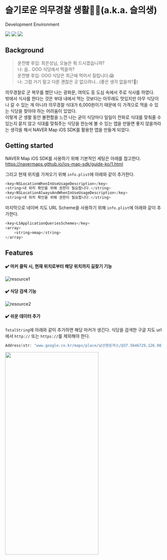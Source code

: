 # 슬기로운 의무경찰 생활👮‍♀️(a.k.a. 슬의생)
Development Environment

<img src="https://img.shields.io/badge/Swift-5.0-ff69b4?style=flat"/> <img src="https://img.shields.io/badge/Xcode-13.2.1-yellow?style=flat"/> <img src="https://img.shields.io/badge/iOS-15.2-blue?style=flat"/>
## Background
> 운전병 후임: 최은성님, 오늘은 뭐 드시겠습니까?<br>
> 나: 음.. OOO 식당에서 먹을까?<br>
> 운전병 후임: OOO 식당은 최근에 먹어서 질립니다.😱<br>
> 나: 그럼 거기 말고 다른 괜찮은 곳 없으려나...(좋은 생각 없을까?🤔)

의무경찰로 군 복무를 했던 나는 광화문, 여의도 등 도심 속에서 주로 식사를 하였다.<br>
밖에서 식사를 한다는 것은 부대 내에서 먹는 것보다는 아무래도 맛있지만 아무 식당이나 갈 수 있는 게 아니라 의무경찰 식대가 6,000원이기 때문에 이 가격으로 먹을 수 있는 식당을 찾아야 하는 어려움이 있었다.<br>
이렇게 군 생활 동안 불편함을 느낀 나는 굳이 식당마다 일일이 전화로 식대를 맞춰줄 수 있는지 묻지 않고 식대를 맞춰주는 식당을 한눈에 볼 수 있는 앱을 만들면 좋지 않을까라는 생각을 해서 NAVER Map iOS SDK를 활용한 앱을 만들게 되었다.

## Getting started
NAVER Map iOS SDK를 사용하기 위해 기본적인 세팅은 아래를 참고한다.<br>
https://navermaps.github.io/ios-map-sdk/guide-ko/1.html

그리고 현재 위치를 가져오기 위해 ```info.plist```에 아래와 같이 추가한다.
```swift
<key>NSLocationWhenInUseUsageDescription</key>
<string>내 위치 확인을 위해 권한이 필요합니다.</string>
<key>NSLocationAlwaysAndWhenInUseUsageDescription</key>
<string>내 위치 확인을 위해 권한이 필요합니다.</string>
```
마지막으로 네이버 지도 URL Scheme을 사용하기 위해 ```info.plist```에 아래와 같이 추가한다.
```swift
<key>LSApplicationQueriesSchemes</key>
<array>
	<string>nmap</string>
</array>
```
## Features
#### ✔️ 마커 클릭 시, 현재 위치로부터 해당 위치까지 길찾기 기능
![resource1](https://user-images.githubusercontent.com/39147372/148570283-bd58864d-6f35-4ef4-af0f-7775022e8225.gif)

#### ✔️ 식당 검색 기능
![resource2](https://user-images.githubusercontent.com/39147372/148570411-7fcabe55-64f9-4343-b652-31ac28a78876.gif)

#### ✔️ 쉬운 데이터 추가
```TotalString```에 아래와 같이 추가하면 해당 마커가 생긴다. 식당을 검색한 구글 지도 url에서 ```http://``` 또는 ```https://```를 제외해야 한다.<br>
```swift
Address(str: "www.google.co.kr/maps/place/남산왕돈까스/@37.5646729,126.9838466,17z/data=!4m8!1m2!2m1!1z7KSR6rWt64yA7IKs6rSAIOuCqOyCsOyZleuPiOq5jOyKpA!3m4!1s0x357ca2ee2b660ea7:0xf995a84313ac1eea!8m2!3d37.5646729!4d126.9838466?hl=ko")
```
<image src="https://user-images.githubusercontent.com/39147372/148570779-59a0f9c5-9dc1-451d-94e6-4268360c4db5.PNG" width="300" height="650">
